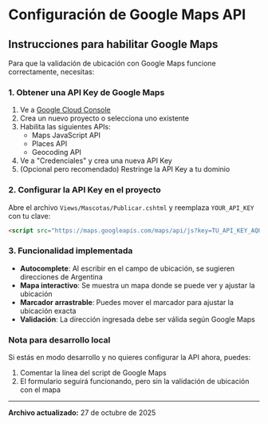 # Configuración de Google Maps API

## Instrucciones para habilitar Google Maps

Para que la validación de ubicación con Google Maps funcione correctamente, necesitas:

### 1. Obtener una API Key de Google Maps

1. Ve a [Google Cloud Console](https://console.cloud.google.com/)
2. Crea un nuevo proyecto o selecciona uno existente
3. Habilita las siguientes APIs:
   - Maps JavaScript API
   - Places API
   - Geocoding API
4. Ve a "Credenciales" y crea una nueva API Key
5. (Opcional pero recomendado) Restringe la API Key a tu dominio

### 2. Configurar la API Key en el proyecto

Abre el archivo `Views/Mascotas/Publicar.cshtml` y reemplaza `YOUR_API_KEY` con tu clave:

```html
<script src="https://maps.googleapis.com/maps/api/js?key=TU_API_KEY_AQUI&libraries=places&callback=initMap" async defer></script>
```

### 3. Funcionalidad implementada

- **Autocomplete**: Al escribir en el campo de ubicación, se sugieren direcciones de Argentina
- **Mapa interactivo**: Se muestra un mapa donde se puede ver y ajustar la ubicación
- **Marcador arrastrable**: Puedes mover el marcador para ajustar la ubicación exacta
- **Validación**: La dirección ingresada debe ser válida según Google Maps

### Nota para desarrollo local

Si estás en modo desarrollo y no quieres configurar la API ahora, puedes:
1. Comentar la línea del script de Google Maps
2. El formulario seguirá funcionando, pero sin la validación de ubicación con el mapa

---

**Archivo actualizado:** 27 de octubre de 2025
